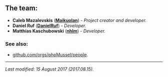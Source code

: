 <!--
    PEOPLE.md: A document describing the people behind phpMussel.

    THE TEAM:

    Caleb Mazalevskis.
        Primary role: Project creator and developer.
        GitHub: https://github.com/Maikuolan

    Daniel Ruf.
        Primary role: Developer.
        GitHub: https://github.com/DanielRuf
        Website: https://daniel-ruf.de/

    Matthias Kaschubowski.
        Primary role: Developer.
        GitHub: https://github.com/nhlm
        Website: https://nhlm.eu/




    BELOW THIS LINE IS THE MARKDOWN VERSION OF THIS DOCUMENT. -->

## __The team:__

- __Caleb Mazalevskis__ ([__Maikuolan__](https://github.com/Maikuolan)) - *Project creator and developer.*
- __Daniel Ruf__ ([__DanielRuf__](https://github.com/DanielRuf)) - *Developer.*
- __Matthias Kaschubowski__ ([__nhlm__](https://github.com/nhlm)) - *Developer.*

### __See also:__
- [github.com/orgs/phpMussel/people](https://github.com/orgs/phpMussel/people).

---

*Last modified: 15 August 2017 (2017.08.15).*
